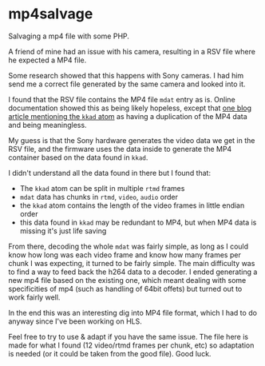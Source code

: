# mp4salvage

Salvaging a mp4 file with some PHP.

A friend of mine had an issue with his camera, resulting in a RSV file where he expected a MP4 file.

Some research showed that this happens with Sony cameras. I had him send me a correct file generated by the same camera and looked into it.

I found that the RSV file contains the MP4 file `mdat` entry as is. Online documentation showed this as being likely hopeless, except that [one blog article mentioning the `kkad` atom](https://aeroquartet.com/wordpress/2016/03/05/3-xavc-s/) as having a duplication of the MP4 data and being meaningless.

My guess is that the Sony hardware generates the video data we get in the RSV file, and the firmware uses the data inside to generate the MP4 container based on the data found in `kkad`.

I didn't understand all the data found in there but I found that:

* The `kkad` atom can be split in multiple `rtmd` frames
* `mdat` data has chunks in `rtmd`, `video`, `audio` order
* the `kkad` atom contains the length of the video frames in little endian order
* this data found in `kkad` may be redundant to MP4, but when MP4 data is missing it's just life saving

From there, decoding the whole `mdat` was fairly simple, as long as I could know how long was each video frame and know how many frames per chunk I was expecting, it turned to be fairly simple. The main difficulty was to find a way to feed back the h264 data to a decoder. I ended generating a new mp4 file based on the existing one, which meant dealing with some specificities of mp4 (such as handling of 64bit offets) but turned out to work fairly well.

In the end this was an interesting dig into MP4 file format, which I had to do anyway since I've been working on HLS.

Feel free to try to use & adapt if you have the same issue. The file here is made for what I found (12 video/rtmd frames per chunk, etc) so adaptation is needed (or it could be taken from the good file). Good luck.
